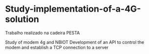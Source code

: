 # Study-implementation-of-a-4G-solution
Trabalho realizado na cadeira PESTA

Study of modem 4g and NBIOT
Development of an API to control the modem and establish a TCP connection to a server 
